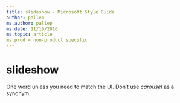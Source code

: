 ```yaml
---
title: slideshow - Microsoft Style Guide
author: pallep
ms.author: pallep
ms.date: 11/19/2016
ms.topic: article
ms.prod = non-product specific
---
```


# slideshow

One word unless you need to match the UI. Don’t use *carousel* as a synonym.
